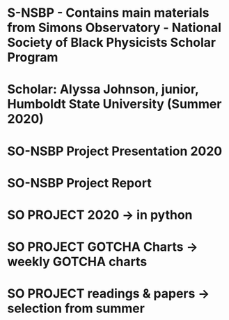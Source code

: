 # S-NSBP - Contains main materials from Simons Observatory - National Society of Black Physicists Scholar Program
# Scholar: Alyssa Johnson, junior, Humboldt State University (Summer 2020)

# SO-NSBP Project Presentation 2020
# SO-NSBP Project Report
# SO PROJECT 2020 -> in python
# SO PROJECT GOTCHA Charts -> weekly GOTCHA charts
# SO PROJECT readings & papers -> selection from summer
